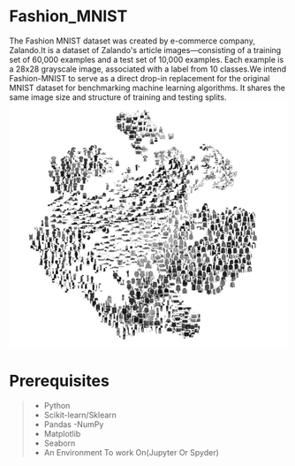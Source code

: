 # Fashion_MNIST

The Fashion MNIST dataset was created by e-commerce company, Zalando.It is a dataset of Zalando's article images—consisting of a training set of 60,000 examples and a test set of 10,000 examples. Each example is a 28x28 grayscale image, associated with a label from 10 classes.We intend Fashion-MNIST to serve as a direct drop-in replacement for the original MNIST dataset for benchmarking machine learning algorithms. It shares the same image size and structure of training and testing splits.
![Tnse](https://github.com/sarthak169/Fashion_MNIST/blob/master/t-SNE-on-Fashion-MNIST-test-set.png)
# Prerequisites
>- Python
>- Scikit-learn/Sklearn
>- Pandas
>-NumPy
>- Matplotlib
>- Seaborn
>- An Environment To work On(Jupyter Or Spyder)
